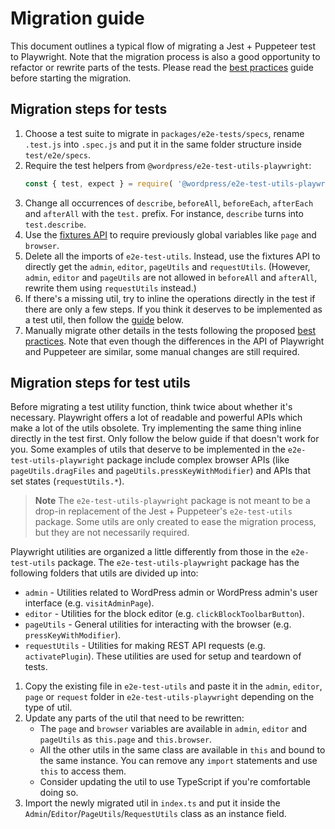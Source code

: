 # Migration guide

This document outlines a typical flow of migrating a Jest + Puppeteer test to Playwright. Note that the migration process is also a good opportunity to refactor or rewrite parts of the tests. Please read the [best practices](https://github.com/WordPress/gutenberg/tree/HEAD/docs/contributors/code/e2e/README.md#best-practices) guide before starting the migration.

## Migration steps for tests

1. Choose a test suite to migrate in `packages/e2e-tests/specs`, rename `.test.js` into `.spec.js` and put it in the same folder structure inside `test/e2e/specs`.
2. Require the test helpers from `@wordpress/e2e-test-utils-playwright`:
    ```js
    const { test, expect } = require( '@wordpress/e2e-test-utils-playwright' );
    ```
3. Change all occurrences of `describe`, `beforeAll`, `beforeEach`, `afterEach` and `afterAll` with the `test.` prefix. For instance, `describe` turns into `test.describe`.
4. Use the [fixtures API](https://playwright.dev/docs/test-fixtures) to require previously global variables like `page` and `browser`.
5. Delete all the imports of `e2e-test-utils`. Instead, use the fixtures API to directly get the `admin`, `editor`, `pageUtils` and `requestUtils`. (However, `admin`, `editor` and `pageUtils` are not allowed in `beforeAll` and `afterAll`, rewrite them using `requestUtils` instead.)
6. If there's a missing util, try to inline the operations directly in the test if there are only a few steps. If you think it deserves to be implemented as a test util, then follow the [guide](#migration-steps-for-test-utils) below.
7. Manually migrate other details in the tests following the proposed [best practices](https://github.com/WordPress/gutenberg/tree/HEAD/docs/contributors/code/e2e/README.md#best-practices). Note that even though the differences in the API of Playwright and Puppeteer are similar, some manual changes are still required.

## Migration steps for test utils

Before migrating a test utility function, think twice about whether it's necessary. Playwright offers a lot of readable and powerful APIs which make a lot of the utils obsolete. Try implementing the same thing inline directly in the test first. Only follow the below guide if that doesn't work for you. Some examples of utils that deserve to be implemented in the `e2e-test-utils-playwright` package include complex browser APIs (like `pageUtils.dragFiles` and `pageUtils.pressKeyWithModifier`) and APIs that set states (`requestUtils.*`).

> **Note**
> The `e2e-test-utils-playwright` package is not meant to be a drop-in replacement of the Jest + Puppeteer's `e2e-test-utils` package. Some utils are only created to ease the migration process, but they are not necessarily required.

Playwright utilities are organized a little differently from those in the `e2e-test-utils` package. The `e2e-test-utils-playwright` package has the following folders that utils are divided up into:
- `admin` - Utilities related to WordPress admin or WordPress admin's user interface (e.g. `visitAdminPage`).
- `editor` - Utilities for the block editor (e.g. `clickBlockToolbarButton`).
- `pageUtils` - General utilities for interacting with the browser (e.g. `pressKeyWithModifier`).
- `requestUtils` - Utilities for making REST API requests (e.g. `activatePlugin`). These utilities are used for setup and teardown of tests.

1. Copy the existing file in `e2e-test-utils` and paste it in the `admin`, `editor`, `page` or `request` folder in `e2e-test-utils-playwright` depending on the type of util.
2. Update any parts of the util that need to be rewritten:
    - The `page` and `browser` variables are available in `admin`, `editor` and `pageUtils` as `this.page` and `this.browser`.
    - All the other utils in the same class are available in `this` and bound to the same instance. You can remove any `import` statements and use `this` to access them.
    - Consider updating the util to use TypeScript if you're comfortable doing so.
3. Import the newly migrated util in `index.ts` and put it inside the `Admin`/`Editor`/`PageUtils`/`RequestUtils` class as an instance field.
